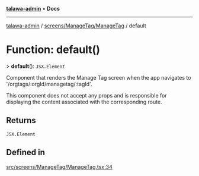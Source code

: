 [**talawa-admin**](../../../../README.md) • **Docs**

***

[talawa-admin](../../../../modules.md) / [screens/ManageTag/ManageTag](../README.md) / default

# Function: default()

\> **default**(): `JSX.Element`

Component that renders the Manage Tag screen when the app navigates to '/orgtags/:orgId/managetag/:tagId'.

This component does not accept any props and is responsible for displaying
the content associated with the corresponding route.

## Returns

`JSX.Element`

## Defined in

[src/screens/ManageTag/ManageTag.tsx:34](https://github.com/PalisadoesFoundation/talawa-admin/blob/84f5af8b3720f5b290ac28bcfd7071c13e1f93aa/src/screens/ManageTag/ManageTag.tsx#L34)
